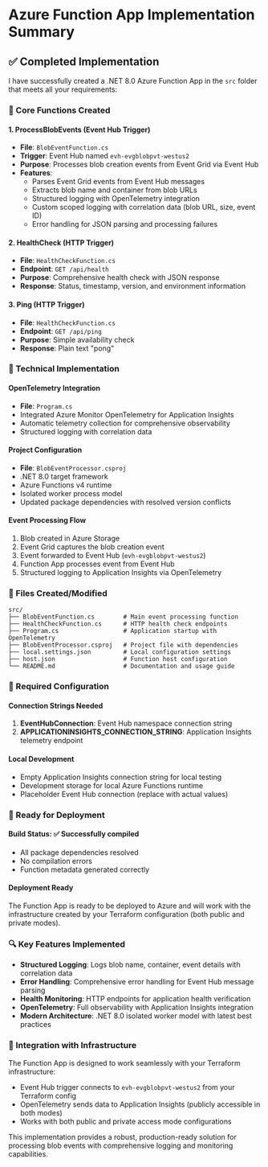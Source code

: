 # Azure Function App Implementation Summary

## ✅ Completed Implementation

I have successfully created a .NET 8.0 Azure Function App in the `src` folder that meets all your requirements:

### 🎯 Core Functions Created

#### 1. **ProcessBlobEvents** (Event Hub Trigger)
- **File**: `BlobEventFunction.cs`
- **Trigger**: Event Hub named `evh-evgblobpvt-westus2`
- **Purpose**: Processes blob creation events from Event Grid via Event Hub
- **Features**:
  - Parses Event Grid events from Event Hub messages
  - Extracts blob name and container from blob URLs
  - Structured logging with OpenTelemetry integration
  - Custom scoped logging with correlation data (blob URL, size, event ID)
  - Error handling for JSON parsing and processing failures

#### 2. **HealthCheck** (HTTP Trigger)
- **File**: `HealthCheckFunction.cs`
- **Endpoint**: `GET /api/health`
- **Purpose**: Comprehensive health check with JSON response
- **Response**: Status, timestamp, version, and environment information

#### 3. **Ping** (HTTP Trigger)
- **File**: `HealthCheckFunction.cs`
- **Endpoint**: `GET /api/ping`
- **Purpose**: Simple availability check
- **Response**: Plain text "pong"

### 🔧 Technical Implementation

#### **OpenTelemetry Integration**
- **File**: `Program.cs`
- Integrated Azure Monitor OpenTelemetry for Application Insights
- Automatic telemetry collection for comprehensive observability
- Structured logging with correlation data

#### **Project Configuration**
- **File**: `BlobEventProcessor.csproj`
- .NET 8.0 target framework
- Azure Functions v4 runtime
- Isolated worker process model
- Updated package dependencies with resolved version conflicts

#### **Event Processing Flow**
1. Blob created in Azure Storage
2. Event Grid captures the blob creation event
3. Event forwarded to Event Hub (`evh-evgblobpvt-westus2`)
4. Function App processes event from Event Hub
5. Structured logging to Application Insights via OpenTelemetry

### 📁 Files Created/Modified

```
src/
├── BlobEventFunction.cs        # Main event processing function
├── HealthCheckFunction.cs      # HTTP health check endpoints
├── Program.cs                  # Application startup with OpenTelemetry
├── BlobEventProcessor.csproj   # Project file with dependencies
├── local.settings.json         # Local configuration settings
├── host.json                   # Function host configuration
└── README.md                   # Documentation and usage guide
```

### 🔗 Required Configuration

#### **Connection Strings Needed**
1. **EventHubConnection**: Event Hub namespace connection string
2. **APPLICATIONINSIGHTS_CONNECTION_STRING**: Application Insights telemetry endpoint

#### **Local Development**
- Empty Application Insights connection string for local testing
- Development storage for local Azure Functions runtime
- Placeholder Event Hub connection (replace with actual values)

### 🚀 Ready for Deployment

#### **Build Status**: ✅ Successfully compiled
- All package dependencies resolved
- No compilation errors
- Function metadata generated correctly

#### **Deployment Ready**
The Function App is ready to be deployed to Azure and will work with the infrastructure created by your Terraform configuration (both public and private modes).

### 🔍 Key Features Implemented

- **Structured Logging**: Logs blob name, container, event details with correlation data
- **Error Handling**: Comprehensive error handling for Event Hub message parsing
- **Health Monitoring**: HTTP endpoints for application health verification
- **OpenTelemetry**: Full observability with Application Insights integration
- **Modern Architecture**: .NET 8.0 isolated worker model with latest best practices

### 🔄 Integration with Infrastructure

The Function App is designed to work seamlessly with your Terraform infrastructure:
- Event Hub trigger connects to `evh-evgblobpvt-westus2` from your Terraform config
- OpenTelemetry sends data to Application Insights (publicly accessible in both modes)
- Works with both public and private access mode configurations

This implementation provides a robust, production-ready solution for processing blob events with comprehensive logging and monitoring capabilities.
